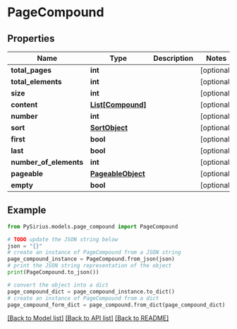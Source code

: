 # PageCompound


## Properties

Name | Type | Description | Notes
------------ | ------------- | ------------- | -------------
**total_pages** | **int** |  | [optional] 
**total_elements** | **int** |  | [optional] 
**size** | **int** |  | [optional] 
**content** | [**List[Compound]**](Compound.md) |  | [optional] 
**number** | **int** |  | [optional] 
**sort** | [**SortObject**](SortObject.md) |  | [optional] 
**first** | **bool** |  | [optional] 
**last** | **bool** |  | [optional] 
**number_of_elements** | **int** |  | [optional] 
**pageable** | [**PageableObject**](PageableObject.md) |  | [optional] 
**empty** | **bool** |  | [optional] 

## Example

```python
from PySirius.models.page_compound import PageCompound

# TODO update the JSON string below
json = "{}"
# create an instance of PageCompound from a JSON string
page_compound_instance = PageCompound.from_json(json)
# print the JSON string representation of the object
print(PageCompound.to_json())

# convert the object into a dict
page_compound_dict = page_compound_instance.to_dict()
# create an instance of PageCompound from a dict
page_compound_form_dict = page_compound.from_dict(page_compound_dict)
```
[[Back to Model list]](../README.md#documentation-for-models) [[Back to API list]](../README.md#documentation-for-api-endpoints) [[Back to README]](../README.md)


